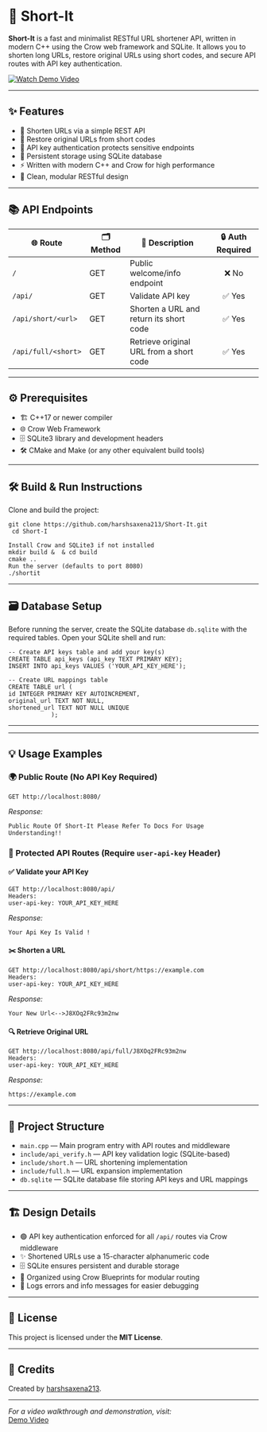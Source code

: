 # 🚀 Short-It

**Short-It** is a fast and minimalist RESTful URL shortener API, written in modern C++ using the Crow web framework and SQLite. It allows you to shorten long URLs, restore original URLs using short codes, and secure API routes with API key authentication.

[![Watch Demo Video](https://img.shields.io/badge/Watch-Demo-blue)](https://project-video-showcase.vercel.app/player.html?video=URL%20SHORTNER.mp4)

---

## ✨ Features

- 🔗 Shorten URLs via a simple REST API  
- 🔄 Restore original URLs from short codes  
- 🔐 API key authentication protects sensitive endpoints  
- 💾 Persistent storage using SQLite database  
- ⚡ Written with modern C++ and Crow for high performance  
- 🧹 Clean, modular RESTful design  

---

## 📚 API Endpoints

| 🌐 Route              | 🗂️ Method | 📄 Description                             | 🔒 Auth Required |
|-----------------------|-----------|----------------------------------------------|:----------------:|
| `/`                   | GET       | Public welcome/info endpoint                  | ❌ No            |
| `/api/`               | GET       | Validate API key                              | ✅ Yes           |
| `/api/short/<url>`    | GET       | Shorten a URL and return its short code       | ✅ Yes           |
| `/api/full/<short>`   | GET       | Retrieve original URL from a short code       | ✅ Yes           |

---

## ⚙️ Prerequisites

- 🏗 C++17 or newer compiler  
- 🌐 Crow Web Framework  
- 🗄 SQLite3 library and development headers  
- 🛠 CMake and Make (or any other equivalent build tools)  

---

## 🛠 Build & Run Instructions

Clone and build the project:

```
git clone https://github.com/harshsaxena213/Short-It.git
 cd Short-I
```
```
Install Crow and SQLite3 if not installed
mkdir build &  & cd build
cmake ..
Run the server (defaults to port 8080)
./shortit

```

---

## 🗃 Database Setup

Before running the server, create the SQLite database `db.sqlite` with the required tables. Open your SQLite shell and run:


```
-- Create API keys table and add your key(s)
CREATE TABLE api_keys (api_key TEXT PRIMARY KEY);
INSERT INTO api_keys VALUES ('YOUR_API_KEY_HERE');
            
-- Create URL mappings table
CREATE TABLE url (
id INTEGER PRIMARY KEY AUTOINCREMENT,
original_url TEXT NOT NULL,
shortened_url TEXT NOT NULL UNIQUE
            );

````
---


---

## 💡 Usage Examples

### 🌍 Public Route (No API Key Required)

```
GET http://localhost:8080/
```
_Response:_

```
Public Route Of Short-It Please Refer To Docs For Usage Understanding!!
```

### 🔑 Protected API Routes (Require `user-api-key` Header)

#### ✅ Validate your API Key

```
GET http://localhost:8080/api/
Headers:
user-api-key: YOUR_API_KEY_HERE

```

_Response:_

```              
Your Api Key Is Valid !
```


#### ✂️ Shorten a URL


```
GET http://localhost:8080/api/short/https://example.com
Headers:
user-api-key: YOUR_API_KEY_HERE
```

_Response:_
```
Your New Url<-->J8XOq2FRc93m2nw
```


#### 🔍 Retrieve Original URL


```
GET http://localhost:8080/api/full/J8XOq2FRc93m2nw
Headers:
user-api-key: YOUR_API_KEY_HERE

```

_Response:_

```
https://example.com
```

---

## 📁 Project Structure

- `main.cpp` — Main program entry with API routes and middleware  
- `include/api_verify.h` — API key validation logic (SQLite-based)  
- `include/short.h` — URL shortening implementation  
- `include/full.h` — URL expansion implementation  
- `db.sqlite` — SQLite database file storing API keys and URL mappings  

---

## 🏗 Design Details

- 🟢 API key authentication enforced for all `/api/` routes via Crow middleware  
- ✨ Shortened URLs use a 15-character alphanumeric code  
- 🗄 SQLite ensures persistent and durable storage  
- 🧩 Organized using Crow Blueprints for modular routing  
- 📝 Logs errors and info messages for easier debugging  

---

## 📜 License

This project is licensed under the **MIT License**.

---

## 🙌 Credits

Created by [harshsaxena213](https://github.com/harshsaxena213).

---

_For a video walkthrough and demonstration, visit:_  
[Demo Video](https://project-video-showcase.vercel.app/player.html?video=URL%20SHORTNER.mp4)

